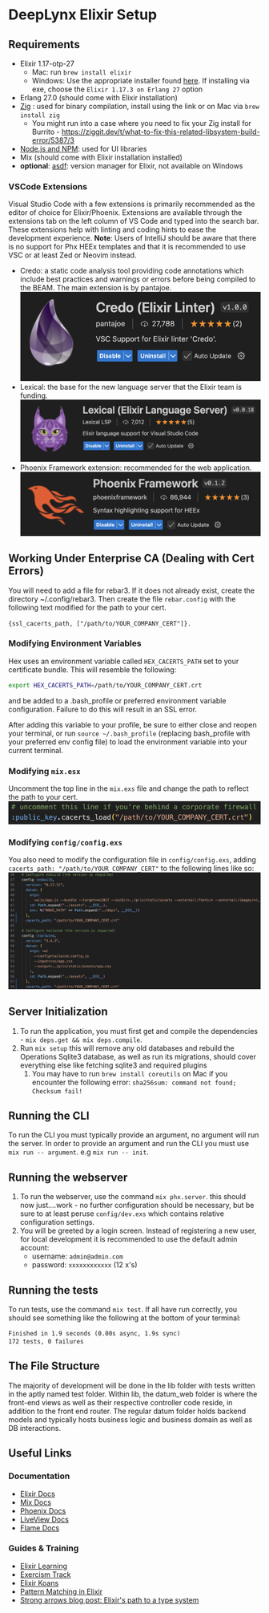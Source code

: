 # DeepLynx Elixir Setup

## Requirements

- Elixir 1.17-otp-27 
    - Mac: run `brew install elixir`
    - Windows: Use the appropriate installer found [here](https://elixir-lang.org/install.html#windows). If installing via exe, choose the `Elixir 1.17.3 on Erlang 27` option
- Erlang 27.0 (should come with Elixir installation)
- [Zig](https://ziglang.org/download/) : used for binary compilation, install using the link or on Mac via `brew install zig`
    - You might run into a case where you need to fix your Zig install for Burrito - https://ziggit.dev/t/what-to-fix-this-related-libsystem-build-error/5387/3
- [Node.js and NPM](https://docs.npmjs.com/downloading-and-installing-node-js-and-npm): used for UI libraries
- Mix (should come with Elixir installation installed)
- **optional**: [asdf](https://asdf-vm.com/guide/getting-started.html): version manager for Elixir, not available on Windows

### VSCode Extensions

Visual Studio Code with a few extensions is primarily recommended as the editor of choice for Elixir/Phoenix. Extensions are available through the extensions tab on the left column of VS Code and typed into the search bar. These extensions help with linting and coding hints to ease the development experience. **Note**: Users of IntelliJ should be aware that there is no support for Phx HEEx templates and that it is recommended to use VSC or at least Zed or Neovim instead. 

- Credo: a static code analysis tool providing code annotations which include best practices and warnings or errors before being compiled to the BEAM. The main extension is by pantajoe. ![alt text](assets/README/credo.png)
- Lexical: the base for the new language server that the Elixir team is funding. ![alt text](assets/README/lexical.png)
- Phoenix Framework extension: recommended for the web application. ![alt text](assets/README/phx.png)

## Working Under Enterprise CA (Dealing with Cert Errors)

You will need to add a file for rebar3. If it does not already exist, create the directory ~/.config/rebar3. Then create the file `rebar.config` with the following text modified for the path to your cert. 

`{ssl_cacerts_path, ["/path/to/YOUR_COMPANY_CERT"]}.`

### Modifying Environment Variables

Hex uses an environment variable called `HEX_CACERTS_PATH` set to your certificate bundle. This will resemble the following: 
```sh
export HEX_CACERTS_PATH=/path/to/YOUR_COMPANY_CERT.crt
```
and be added to a .bash_profile or preferred environment variable configuration. Failure to do this will result in an SSL error.

After adding this variable to your profile, be sure to either close and reopen your terminal, or run `source ~/.bash_profile` (replacing bash_profile with your preferred env config file) to load the environment variable into your current terminal.

### Modifying `mix.esx`

Uncomment the top line in the `mix.exs` file and change the path to reflect the path to your cert. ![alt text](assets/README/mixexs.png)

### Modifying `config/config.exs`

You also need to modify the configuration file in `config/config.exs`, adding `cacerts_path: "/path/to/YOUR_COMPANY_CERT"` to the following lines like so: ![alt text](assets/README/configexs.png)

## Server Initialization
1. To run the application, you must first get and compile the dependencies - `mix deps.get && mix deps.compile`.
2. Run `mix setup` this will remove any old databases and rebuild the Operations Sqlite3 database, as well as run its migrations, should cover everything else like fetching sqlite3 and required plugins
    1. You may have to run `brew install coreutils` on Mac if you encounter the following error: `sha256sum: command not found; Checksum fail!`

## Running the CLI
To run the CLI you must typically provide an argument, no argument will run the server. In order to provide an argument and run the CLI you must use `mix run -- argument`. e.g `mix run -- init`. 

## Running the webserver
1. To run the webserver, use the command `mix phx.server`. this should now just....work - no further configuration should be necessary, but be sure to at least peruse `config/dev.exs` which contains relative configuration settings.
2. You will be greeted by a login screen. Instead of registering a new user, for local development it is recommended to use the default admin account:
    - username: `admin@admin.com`
    - password: `xxxxxxxxxxxx` (12 x's)

## Running the tests
To run tests, use the command `mix test`. If all have run correctly, you should see something like the following at the bottom of your terminal:
```
Finished in 1.9 seconds (0.00s async, 1.9s sync)
172 tests, 0 failures
```

## The File Structure
The majority of development will be done in the lib folder with tests written in the aptly named test folder. Within lib, the datum_web folder is where the front-end views as well as their respective controller code reside, in addition to the front end router. The regular datum folder holds backend models and typically hosts business logic and business domain as well as DB interactions. 

## Useful Links

### Documentation

- [Elixir Docs](https://hexdocs.pm/elixir/1.17.3/Kernel.html)
- [Mix Docs](https://hexdocs.pm/mix/1.17.3/Mix.html)
- [Phoenix Docs](https://hexdocs.pm/phoenix/Phoenix.html)
- [LiveView Docs](https://hexdocs.pm/phoenix_live_view/Phoenix.LiveView.html)
- [Flame Docs](https://hexdocs.pm/flame/FLAME.html)

### Guides & Training

- [Elixir Learning](https://elixir-lang.org/learning.html)
- [Exercism Track](https://exercism.org/tracks/elixir)
- [Elixir Koans](https://github.com/elixirkoans/elixir-koans)
- [Pattern Matching in Elixir](https://hexdocs.pm/elixir/pattern-matching.html)
- [Strong arrows blog post: Elixir's path to a type system](https://elixir-lang.org/blog/2023/09/20/strong-arrows-gradual-typing/)